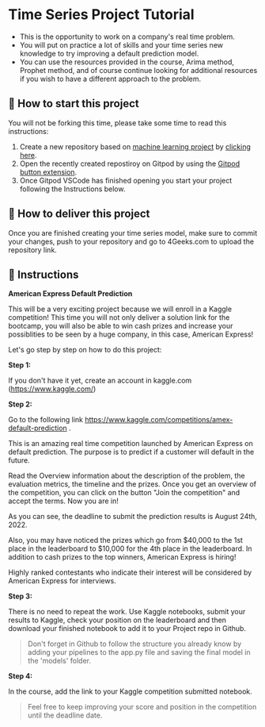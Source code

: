 <!-- hide -->
# Time Series Project Tutorial
<!-- endhide -->

- This is the opportunity to work on a company's real time problem.
- You will put on practice a lot of skills and your time series new knowledge to try improving a default prediction model.
- You can use the resources provided in the course, Arima method, Prophet method, and of course continue looking for additional resources if you wish to have a different approach to the problem.

## 🌱  How to start this project

You will not be forking this time, please take some time to read this instructions:

1. Create a new repository based on [machine learning project](https://github.com/4GeeksAcademy/machine-learning-python-template/generate) by [clicking here](https://github.com/4GeeksAcademy/machine-learning-python-template).
2. Open the recently created repostiroy on Gitpod by using the [Gitpod button extension](https://www.gitpod.io/docs/browser-extension/).
3. Once Gitpod VSCode has finished opening you start your project following the Instructions below.

## 🚛 How to deliver this project

Once you are finished creating your time series model, make sure to commit your changes, push to your repository and go to 4Geeks.com to upload the repository link.

## 📝 Instructions

**American Express Default Prediction**

This will be a very exciting project because we will enroll in a Kaggle competition! This time you will not only deliver a solution link for the bootcamp, you will also be able to win cash prizes and increase your possiblities to be seen by a huge company, in this case, American Express!

Let's go step by step on how to do this project:

**Step 1:**

If you don't have it yet, create an account in kaggle.com (https://www.kaggle.com/)

**Step 2:**

Go to the following link https://www.kaggle.com/competitions/amex-default-prediction .

This is an amazing real time competition launched by American Express on default prediction. The purpose is to predict if a customer will default in the future.

Read the Overview information about the description of the problem, the evaluation metrics, the timeline and the prizes. Once you get an overview of the competition, you can click on the button "Join the competition" and accept the terms. Now you are in!

As you can see, the deadline to submit the prediction results is August 24th, 2022.

Also, you may have noticed the prizes which go from $40,000 to the 1st place in the leaderboard to $10,000 for the 4th place in the leaderboard. In addition to cash prizes to the top winners, American Express is hiring!

Highly ranked contestants who indicate their interest will be considered by American Express for interviews.


**Step 3:**

There is no need to repeat the work. Use Kaggle notebooks, submit your results to Kaggle, check your position on the leaderboard and then download your finished notebook to add it to your Project repo in Github.

>Don't forget in Github to follow the structure you already know by adding your pipelines to the app.py file and saving the final model in the 'models' folder.

**Step 4:**

In the course, add the link to your Kaggle competition submitted notebook.
> Feel free to keep improving your score and position in the competition until the deadline date.
